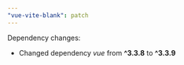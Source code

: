 ```yaml
---
"vue-vite-blank": patch
---
```


Dependency changes:

- Changed dependency _vue_ from **^3.3.8** to **^3.3.9**
